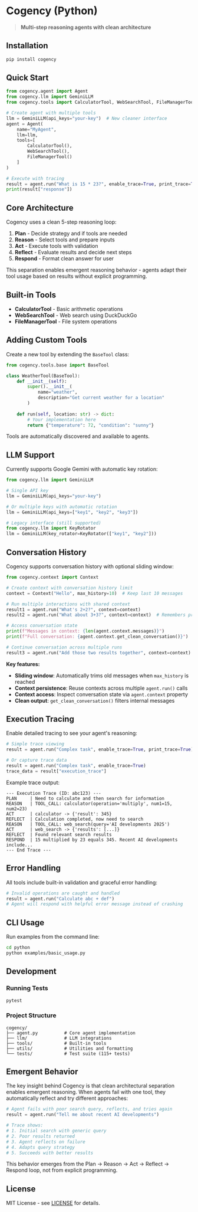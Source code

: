 # Cogency (Python)

> **Multi-step reasoning agents with clean architecture**

## Installation

```bash
pip install cogency
```

## Quick Start

```python
from cogency.agent import Agent
from cogency.llm import GeminiLLM
from cogency.tools import CalculatorTool, WebSearchTool, FileManagerTool

# Create agent with multiple tools
llm = GeminiLLM(api_keys="your-key")  # New cleaner interface
agent = Agent(
    name="MyAgent", 
    llm=llm, 
    tools=[
        CalculatorTool(), 
        WebSearchTool(), 
        FileManagerTool()
    ]
)

# Execute with tracing
result = agent.run("What is 15 * 23?", enable_trace=True, print_trace=True)
print(result["response"])
```

## Core Architecture

Cogency uses a clean 5-step reasoning loop:

1. **Plan** - Decide strategy and if tools are needed
2. **Reason** - Select tools and prepare inputs
3. **Act** - Execute tools with validation
4. **Reflect** - Evaluate results and decide next steps
5. **Respond** - Format clean answer for user

This separation enables emergent reasoning behavior - agents adapt their tool usage based on results without explicit programming.

## Built-in Tools

- **CalculatorTool** - Basic arithmetic operations
- **WebSearchTool** - Web search using DuckDuckGo
- **FileManagerTool** - File system operations

## Adding Custom Tools

Create a new tool by extending the `BaseTool` class:

```python
from cogency.tools.base import BaseTool

class WeatherTool(BaseTool):
    def __init__(self):
        super().__init__(
            name="weather",
            description="Get current weather for a location"
        )
    
    def run(self, location: str) -> dict:
        # Your implementation here
        return {"temperature": 72, "condition": "sunny"}
```

Tools are automatically discovered and available to agents.

## LLM Support

Currently supports Google Gemini with automatic key rotation:

```python
from cogency.llm import GeminiLLM

# Single API key
llm = GeminiLLM(api_keys="your-key")

# Or multiple keys with automatic rotation
llm = GeminiLLM(api_keys=["key1", "key2", "key3"])

# Legacy interface (still supported)
from cogency.llm import KeyRotator
llm = GeminiLLM(key_rotator=KeyRotator(["key1", "key2"]))
```

## Conversation History

Cogency supports conversation history with optional sliding window:

```python
from cogency.context import Context

# Create context with conversation history limit
context = Context("Hello", max_history=10)  # Keep last 10 messages

# Run multiple interactions with shared context
result1 = agent.run("What's 2+2?", context=context)
result2 = agent.run("What about 3+3?", context=context)  # Remembers previous exchange

# Access conversation state
print(f"Messages in context: {len(agent.context.messages)}")
print(f"Full conversation: {agent.context.get_clean_conversation()}")

# Continue conversation across multiple runs
result3 = agent.run("Add those two results together", context=context)
```

**Key features:**
- **Sliding window**: Automatically trims old messages when `max_history` is reached
- **Context persistence**: Reuse contexts across multiple `agent.run()` calls  
- **Context access**: Inspect conversation state via `agent.context` property
- **Clean output**: `get_clean_conversation()` filters internal messages

## Execution Tracing

Enable detailed tracing to see your agent's reasoning:

```python
# Simple trace viewing
result = agent.run("Complex task", enable_trace=True, print_trace=True)

# Or capture trace data
result = agent.run("Complex task", enable_trace=True)
trace_data = result["execution_trace"]
```

Example trace output:
```
--- Execution Trace (ID: abc123) ---
PLAN     | Need to calculate and then search for information
REASON   | TOOL_CALL: calculator(operation='multiply', num1=15, num2=23)
ACT      | calculator -> {'result': 345}
REFLECT  | Calculation completed, now need to search
REASON   | TOOL_CALL: web_search(query='AI developments 2025')
ACT      | web_search -> {'results': [...]}
REFLECT  | Found relevant search results
RESPOND  | 15 multiplied by 23 equals 345. Recent AI developments include...
--- End Trace ---
```

## Error Handling

All tools include built-in validation and graceful error handling:

```python
# Invalid operations are caught and handled
result = agent.run("Calculate abc + def")
# Agent will respond with helpful error message instead of crashing
```

## CLI Usage

Run examples from the command line:

```bash
cd python
python examples/basic_usage.py
```

## Development

### Running Tests
```bash
pytest
```

### Project Structure
```
cogency/
├── agent.py          # Core agent implementation
├── llm/              # LLM integrations
├── tools/            # Built-in tools
├── utils/            # Utilities and formatting
└── tests/            # Test suite (115+ tests)
```

## Emergent Behavior

The key insight behind Cogency is that clean architectural separation enables emergent reasoning. When agents fail with one tool, they automatically reflect and try different approaches:

```python
# Agent fails with poor search query, reflects, and tries again
result = agent.run("Tell me about recent AI developments")

# Trace shows:
# 1. Initial search with generic query
# 2. Poor results returned
# 3. Agent reflects on failure
# 4. Adapts query strategy
# 5. Succeeds with better results
```

This behavior emerges from the Plan → Reason → Act → Reflect → Respond loop, not from explicit programming.

## License

MIT License - see [LICENSE](../LICENSE) for details.